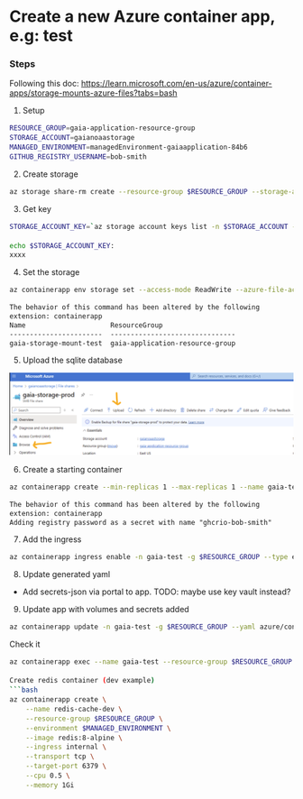 # Create a new Azure container app, e.g: test

### Steps
Following this doc:
https://learn.microsoft.com/en-us/azure/container-apps/storage-mounts-azure-files?tabs=bash

1. Setup
```bash
RESOURCE_GROUP=gaia-application-resource-group
STORAGE_ACCOUNT=gaianoaastorage
MANAGED_ENVIRONMENT=managedEnvironment-gaiaapplication-84b6
GITHUB_REGISTRY_USERNAME=bob-smith
```

2. Create storage
```bash
az storage share-rm create --resource-group $RESOURCE_GROUP --storage-account $STORAGE_ACCOUNT --name gaia-storage-test --quota 1024 --enabled-protocols SMB --output table
```

3. Get key
```bash
STORAGE_ACCOUNT_KEY=`az storage account keys list -n $STORAGE_ACCOUNT --query "[0].value" -o tsv`

echo $STORAGE_ACCOUNT_KEY:
xxxx
```

4. Set the storage
```bash
az containerapp env storage set --access-mode ReadWrite --azure-file-account-name $STORAGE_ACCOUNT --azure-file-account-key $STORAGE_ACCOUNT_KEY --azure-file-share-name gaia-storage-test --storage-name gaia-storage-mount-test --name $MANAGED_ENVIRONMENT --resource-group $RESOURCE_GROUP --output table
```

    The behavior of this command has been altered by the following extension: containerapp
    Name                     ResourceGroup
    -----------------------  -------------------------------
    gaia-storage-mount-test  gaia-application-resource-group

5. Upload the sqlite database

![alt text](image.png)

6. Create a starting container
```bash
az containerapp create --min-replicas 1 --max-replicas 1 --name gaia-test --resource-group $RESOURCE_GROUP --environment $MANAGED_ENVIRONMENT --registry-server ghcr.io --image ghcr.io/nefsc/psd-web-gaia:dev-xxx --registry-password xxx --registry-username $GITHUB_REGISTRY_USERNAME -o yaml
```

    The behavior of this command has been altered by the following extension: containerapp
    Adding registry password as a secret with name "ghcrio-bob-smith"

7. Add the ingress
```bash
az containerapp ingress enable -n gaia-test -g $RESOURCE_GROUP --type external --target-port 8000 --transport auto
```

8. Update generated yaml
* Add secrets-json via portal to app. TODO: maybe use key vault instead?

9. Update app with volumes and secrets added
```bash
az containerapp update -n gaia-test -g $RESOURCE_GROUP --yaml azure/containerapp-test.yaml
```

Check it
```bash
az containerapp exec --name gaia-test --resource-group $RESOURCE_GROUP --command "/bin/bash"

Create redis container (dev example)
```bash
az containerapp create \
    --name redis-cache-dev \
    --resource-group $RESOURCE_GROUP \
    --environment $MANAGED_ENVIRONMENT \
    --image redis:8-alpine \
    --ingress internal \
    --transport tcp \
    --target-port 6379 \
    --cpu 0.5 \
    --memory 1Gi